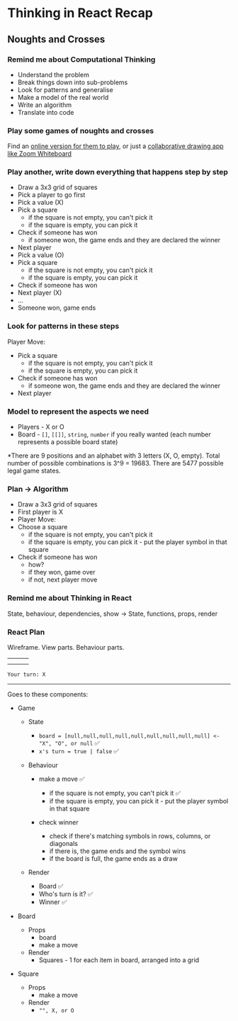 # Thinking in React Recap

## Noughts and Crosses

### Remind me about Computational Thinking

- Understand the problem
- Break things down into sub-problems
- Look for patterns and generalise
- Make a model of the real world
- Write an algorithm
- Translate into code

### Play some games of noughts and crosses

Find an [online version for them to play](https://playtictactoe.org/), or just a [collaborative drawing app like Zoom Whiteboard](https://blog.zoom.us/zoom-whiteboard/)

### Play another, write down everything that happens step by step

- Draw a 3x3 grid of squares
- Pick a player to go first
- Pick a value (X)
- Pick a square
  - if the square is not empty, you can't pick it
  - if the square is empty, you can pick it
- Check if someone has won
  - if someone won, the game ends and they are declared the winner
- Next player
- Pick a value (O)
- Pick a square
  - if the square is not empty, you can't pick it
  - if the square is empty, you can pick it
- Check if someone has won
- Next player (X)
- ...
- Someone won, game ends

### Look for patterns in these steps

Player Move:
- Pick a square
  - if the square is not empty, you can't pick it
  - if the square is empty, you can pick it
- Check if someone has won
  - if someone won, the game ends and they are declared the winner
- Next player

### Model to represent the aspects we need

- Players - X or O
- Board - `[]`, `[[]]`, `string`, `number` if you really wanted (each number represents a possible board state)

\*There are 9 positions and an alphabet with 3 letters (X, O, empty). Total number of possible combinations is 3^9 = 19683. There are 5477 possible legal game states.

### Plan -> Algorithm

- Draw a 3x3 grid of squares
- First player is X
- Player Move:
- Choose a square  
  - if the square is not empty, you can't pick it
  - if the square is empty, you can pick it - put the player symbol in that square
- Check if someone has won
  - how?
  - if they won, game over
  - if not, next player move

### Remind me about Thinking in React

State, behaviour, dependencies, show -> State, functions, props, render

### React Plan

Wireframe. View parts. Behaviour parts.

|   |   |   |
|---|---|---|
|   |   |   |
|   |   |   |

`Your turn: X`

___

Goes to these components:

- Game
  - State
    - `board = [null,null,null,null,null,null,null,null,null] <- "X", "O", or null` ✅
    - `x's turn = true | false` ✅
  - Behaviour
    - make a move ✅
      - if the square is not empty, you can't pick it ✅
      - if the square is empty, you can pick it - put the player symbol in that square

    - check winner 
      - check if there's matching symbols in rows, columns, or diagonals 
      - if there is, the game ends and the symbol wins 
      - if the board is full, the game ends as a draw 
      
  - Render
    - Board ✅
    - Who's turn is it? ✅
    - Winner ✅


- Board
  - Props
    - board
    - make a move
  - Render
    - Squares - 1 for each item in board, arranged into a grid
- Square
  - Props
    - make a move
  - Render
    - `"", X, or O`
